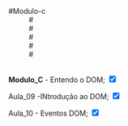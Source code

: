    <dt>#Modulo-c</dt>
    <dd>#</dd>
    <dd>#</dd>
    <dd>#</dd>
    <dd>#</dd>
    <dd>#</dd><br>

   <p><strong>Modulo_C</strong> - Entendo o DOM; <input type="checkbox" checked></p>

   <p>Aula_09 -INtrodução ao DOM; <input type="checkbox" checked></p>

   <p>Aula_10 - Eventos DOM; <input type="checkbox" checked></p>
